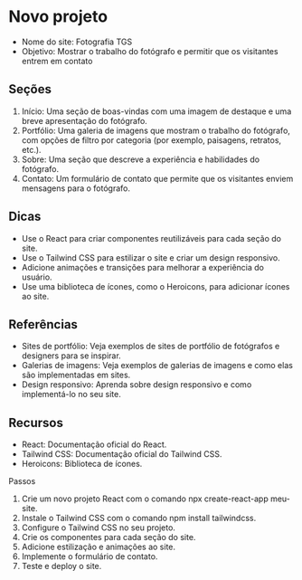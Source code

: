 # Novo projeto

* Nome do site: Fotografia TGS
* Objetivo: Mostrar o trabalho do fotógrafo e permitir que os visitantes entrem em contato

## Seções

1. Início: Uma seção de boas-vindas com uma imagem de destaque e uma breve apresentação do fotógrafo.
2. Portfólio: Uma galeria de imagens que mostram o trabalho do fotógrafo, com opções de filtro por categoria (por exemplo, paisagens, retratos, etc.).
3. Sobre: Uma seção que descreve a experiência e habilidades do fotógrafo.
4. Contato: Um formulário de contato que permite que os visitantes enviem mensagens para o fotógrafo.

## Dicas

- Use o React para criar componentes reutilizáveis para cada seção do site.
- Use o Tailwind CSS para estilizar o site e criar um design responsivo.
- Adicione animações e transições para melhorar a experiência do usuário.
- Use uma biblioteca de ícones, como o Heroicons, para adicionar ícones ao site.

## Referências

- Sites de portfólio: Veja exemplos de sites de portfólio de fotógrafos e designers para se inspirar.
- Galerias de imagens: Veja exemplos de galerias de imagens e como elas são implementadas em sites.
- Design responsivo: Aprenda sobre design responsivo e como implementá-lo no seu site.

## Recursos

- React: Documentação oficial do React.
- Tailwind CSS: Documentação oficial do Tailwind CSS.
- Heroicons: Biblioteca de ícones.

Passos

1. Crie um novo projeto React com o comando npx create-react-app meu-site.
2. Instale o Tailwind CSS com o comando npm install tailwindcss.
3. Configure o Tailwind CSS no seu projeto.
4. Crie os componentes para cada seção do site.
5. Adicione estilização e animações ao site.
6. Implemente o formulário de contato.
7. Teste e deploy o site.

